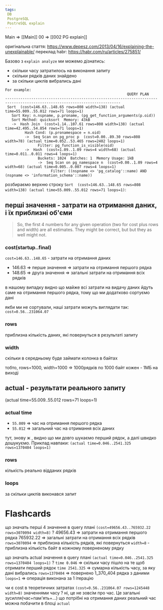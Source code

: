 ```yaml
---
tags:
 DB
 PostgreSQL
 PostreSQL explain
---
```


Main => [[Main]]
00 => [[002 PG explain]]

оригінальна стаття:  https://www.depesz.com/2013/04/16/explaining-the-unexplainable/
переклад habr: https://habr.com/ru/articles/275851/

Базово з `explain analyze` ми можемо дізнатись:

- скільки часу затратилось на виконання запиту
- скільки рядків даних знайдено
- за скільки циклів вибрались дані


```
For example:
                                                        QUERY PLAN
---------------------------------------------------------------------------------------------------------------------------
 Sort  (cost=146.63..148.65 rows=808 width=138) (actual time=55.009..55.012 rows=71 loops=1)
   Sort Key: n.nspname, p.proname, (pg_get_function_arguments(p.oid))
   Sort Method: quicksort  Memory: 43kB
   ->  Hash Join  (cost=1.14..107.61 rows=808 width=138) (actual time=42.495..54.854 rows=71 loops=1)
         Hash Cond: (p.pronamespace = n.oid)
         ->  Seq Scan on pg_proc p  (cost=0.00..89.30 rows=808 width=78) (actual time=0.052..53.465 rows=2402 loops=1)
               Filter: pg_function_is_visible(oid)
         ->  Hash  (cost=1.09..1.09 rows=4 width=68) (actual time=0.011..0.011 rows=4 loops=1)
               Buckets: 1024  Batches: 1  Memory Usage: 1kB
               ->  Seq Scan on pg_namespace n  (cost=0.00..1.09 rows=4 width=68) (actual time=0.005..0.007 rows=4 loops=1)
                     Filter: ((nspname <> 'pg_catalog'::name) AND (nspname <> 'information_schema'::name))
```


розбираємо верхню строку `Sort  (cost=146.63..148.65 rows=808 width=138) (actual time=55.009..55.012 rows=71 loops=1)`:


## перші значення - затрати на отримання даних, і їх приблизні об'єми

> So, the first 4 numbers for any given operation (two for cost plus rows and width) are all estimates. They might be correct, but but they as well might not.

### cost(startup..final)

`cost=146.63..148.65` - затрати на отримання даних

- 146.63 => перше значення => затрати на отримання першого рядка
- 148.65 => друга значення => загальні затрати на отримання всіх рядків

в нашому випадку видно що майже всі затрати на видачу даних йдуть саме на отримання першого рядка, тому що ми додатково сортуємо дані

якби ми не сортували, наші затрати можуть виглядати так: `cost=0.56..231064.07`


### rows 

приблизна кількість даних, які повернуться в результаті запиту

### width

скільки в середньому буде займати колонка в байтах


тобто, rows=1000, width=1000 => 1000рядків по 1000 байт кожен - 1МБ на виході

## actual - результати реального запиту

(actual time=55.009..55.012 rows=71 loops=1)

### actual time


- `55.009` => час на отримання першого рядка
- `55.012` => загальний час на отримання всіх даних

тут, знову ж , видно що ми довго шукаємо перший рядок, а далі швидко дошукуємо. Приклад навпаки: `(actual time=0.046..2541.325 rows=1370404 loops=1)`

### rows

кількість реально відданих рядків

### loops 

за скільки циклів виконався запит


# Flashcards

що значать перші 4 значення в query плані ` (cost=49656.43..765932.22 rows=3070094 width=8) `
?
49656.43 => затрати на отримання першого рядка
765932.22 => загальні затрати на отримання всіх рядків
`rows=3070094` => приблизна кількість рядків, які повернуться
`width=8` - приблизна кількість байт в кожному поверненому рядку

що значать actual значення в query плані `(actual time=0.046..2541.325 rows=1370404 loops=1)`
?
`time 0.046` => скільки часу пішло на те щоб отримати перший рядок
`time 2541.325` => сумарна кількість часу, за яку дані вибрались
`rows=1370404` => повернено 1_370_404 рядка з даними
`loops=1` => операція виконана за 1 ітерацію

чи є cost в теоретичних затратах `(cost=0.56..231064.07 rows=1245448 width=8)`  значеннями часу
?
ні, це не зовсім про час. Це загальні зусилля(час+пам'ять+...) що потрібні на отримання даних
реальний час можна побачити в блоці `actual`